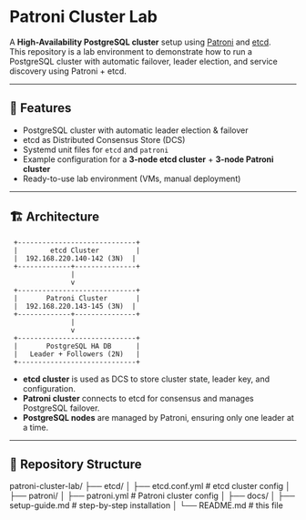 # Patroni Cluster Lab

A **High-Availability PostgreSQL cluster** setup using [Patroni](https://patroni.readthedocs.io/) and [etcd](https://etcd.io/).  
This repository is a lab environment to demonstrate how to run a PostgreSQL cluster with automatic failover, leader election, and service discovery using Patroni + etcd.

---

## 🚀 Features
- PostgreSQL cluster with automatic leader election & failover
- etcd as Distributed Consensus Store (DCS)
- Systemd unit files for `etcd` and `patroni`
- Example configuration for a **3-node etcd cluster** + **3-node Patroni cluster**
- Ready-to-use lab environment (VMs, manual deployment)

---

## 🏗️ Architecture
     +-----------------------------+
     |        etcd Cluster         |
     |  192.168.220.140-142 (3N)  |
     +-------------+---------------+
                   |
                   v
     +-----------------------------+
     |       Patroni Cluster       |
     |  192.168.220.143-145 (3N)  |
     +-------------+---------------+
                   |
                   v
     +-----------------------------+
     |       PostgreSQL HA DB      |
     |   Leader + Followers (2N)   |
     +-----------------------------+

- **etcd cluster** is used as DCS to store cluster state, leader key, and configuration.
- **Patroni cluster** connects to etcd for consensus and manages PostgreSQL failover.
- **PostgreSQL nodes** are managed by Patroni, ensuring only one leader at a time.

---

## 📂 Repository Structure

patroni-cluster-lab/
├── etcd/
│ ├── etcd.conf.yml # etcd cluster config
│
├── patroni/
│ ├── patroni.yml # Patroni cluster config
│
├── docs/
│ ├── setup-guide.md # step-by-step installation
│
└── README.md # this file
